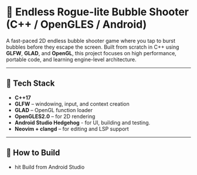 # 🫧 Endless Rogue-lite Bubble Shooter (C++ / OpenGLES / Android)

A fast-paced 2D endless bubble shooter game where you tap to burst bubbles before they escape the screen. Built from scratch in C++ using **GLFW**, **GLAD**, and **OpenGL**, this project focuses on high performance, portable code, and learning engine-level architecture.

---

## 🧱 Tech Stack

- **C++17**
- **GLFW** – windowing, input, and context creation
- **GLAD** – OpenGL function loader
- **OpenGLES2.0** – for 2D rendering
- **Android Studio Hedgehog** - for UI, building and testing.
- **Neovim + clangd** – for editing and LSP support

---

## 🚀 How to Build
- hit Build from Android Studio
